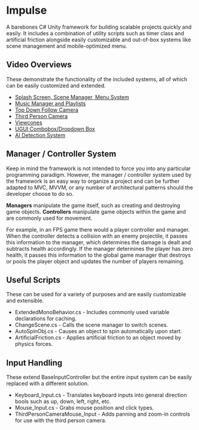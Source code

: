 # Impulse #

A barebones C# Unity framework for building scalable projects quickly and easily. 
It includes a combination of utility scripts such as timer class and artificial friction alongside
easily customizable and out-of-box systems like scene management and mobile-optimized menu.

## Video Overviews ##

These demonstrate the functionality of the included systems, all of which can be easily customized and extended.

 * [Splash Screen, Scene Manager, Menu System](https://www.youtube.com/watch?v=btNqHCoRwB8&index=1&list=PLLXw4Fw6qNw5WVLPn1hhJNEcwXjxt3b9j)
 * [Music Manager and Playlists](https://www.youtube.com/watch?v=jQGTqGalGVw&list=PLLXw4Fw6qNw5WVLPn1hhJNEcwXjxt3b9j&index=2)
 * [Top Down Follow Camera](https://www.youtube.com/watch?v=DLTyrbMxytA)
 * [Third Person Camera](https://www.youtube.com/watch?v=DDdnLPPZXLg)
 * [Viewcones](https://www.youtube.com/watch?v=Dzby6O7ds3A&list=PLLXw4Fw6qNw5WVLPn1hhJNEcwXjxt3b9j&index=5)
 * [UGUI Combobox/Dropdown Box](https://www.youtube.com/watch?v=Wetc5hFMShA&list=PLLXw4Fw6qNw5WVLPn1hhJNEcwXjxt3b9j&index=6)
 * [AI Detection System](https://www.youtube.com/watch?v=1ZLkDv9OUNc&list=PLLXw4Fw6qNw5WVLPn1hhJNEcwXjxt3b9j&index=7)

## Manager / Controller System ##

Keep in mind the framework is not intended to force you into any particular programming paradigm. 
However, the manager / controller system used by the framework is an easy way to organize a project and can 
be further adapted to MVC, MVVM, or any number of architectural patterns should the developer choose to do so.

**Managers** manipulate the game itself, such as creating and destroying game objects. 
**Controllers** manipulate game objects within the game and are commonly used for movement.

For example, in an FPS game there would a player controller and manager. When the controller detects a collision
with an enemy projectile, it passes this information to the manager, which determines the damage is dealt and
subtracts health accordingly. If the manager determines the player has zero health, it passes this information
to the global game manager that destroys or pools the player object and updates the number of players remaining.

## Useful Scripts ##

These can be used for a variety of purposes and are easily customizable and extensible.

 * ExtendedMonoBehavior.cs - Includes commonly used variable declarations for caching.
 * ChangeScene.cs - Calls the scene manager to switch scenes.
 * AutoSpinObj.cs - Causes an object to spin automatically upon start.
 * ArtificialFriction.cs - Applies artificial friction to an object moved by physics forces.

## Input Handling ##

These extend BaseInputController but the entire input system can be easily replaced with a different solution.

 * Keyboard_Input.cs - Translates keyboard inputs into general direction bools such as up, down, left, right, etc.
 * Mouse_Input.cs - Grabs mouse position and click types.
 * ThirdPersonCameraMouse_Input - Adds panning and zoom-in controls for use with the third person camera.
